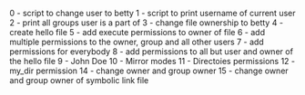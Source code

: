 0 - script to change user to betty
1 - script to print username of current user
2 - print all groups user is a part of
3 - change file ownership to betty
4 - create hello file
5 - add execute permissions to owner of file
6 - add multiple permissions to the owner, group and all other users
7 - add permissions for everybody
8 - add permissions to all but user and owner of the hello file
9 - John Doe
10 - Mirror modes
11 - Directoies permissions
12 - my_dir permission
14 - change owner and group owner
15 - change owner and group owner of symbolic link file
